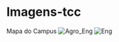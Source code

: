 # Imagens-tcc
Mapa do Campus
![Agro_Eng](https://user-images.githubusercontent.com/106028045/192528656-8bcbe3bc-e32b-440c-95f5-ff3b46fa4933.JPEG)
![Eng](https://user-images.githubusercontent.com/106028045/192530515-e69886b3-414f-4c17-8ba3-74ea3d8854c7.JPEG)
